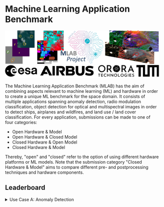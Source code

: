 # Machine Learning Application Benchmark

![alt text](media/mlab_logo.png "MLAB")
![alt text](media/organizations.png "Organizations")

<Description of benchmark>
The Machine Learning Application Benchmark (MLAB) has the aim of combining aspects relevant to machine learning (ML) and hardware in order to create a unique ML benchmark for the space domain. It consists of multiple applications spanning anomaly detection, radio modulation classification, object detection for optical and multispectral images in order to detect ships, airplanes and wildfires, and land use / land cover classification. For every application, submissions can be made to one of four categories:

- Open Hardware & Model
- Open Hardware & Closed Model
- Closed Hardware & Open Model
- Closed Hardware & Model

Thereby, "open" and "closed" refer to the option of using different hardware platforms or ML models. Note that the submission category "Closed Hardware & Model" aims to compare different pre- and postprocessing techniques and hardware components.

## Leaderboard
<details>
<summary>
Use Case A: Anomaly Detection
</summary>

| Open HW & Model       |  F0.5-score  | Throughput (Frames / s)   | Energy (µJ / Bit)   | Peak Power (W) | Idle Power (W) |
| :-------------------- | :----------: | :-----------------------: | :-----------------: | :------------: | :------------: |
|       reference       |     67.4     |         1634.25           |       0.147         |        5.1     |       4.9      |
|                       |              |                           |                     |                |                |


</details>




<Dataset description>

<Submission format>

<Submission process>
